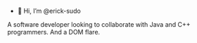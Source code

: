 - 👋 Hi, I’m @erick-sudo

A software developer looking to collaborate with Java and C++ programmers.
And a DOM flare.
